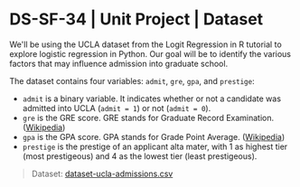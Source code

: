 # DS-SF-34 | Unit Project | Dataset

We'll be using the UCLA dataset from the Logit Regression in R tutorial to explore logistic regression in Python.  Our goal will be to identify the various factors that may influence admission into graduate school.

The dataset contains four variables: `admit`, `gre`, `gpa`, and `prestige`:
- `admit` is a binary variable.  It indicates whether or not a candidate was admitted into UCLA (`admit = 1`) or not (`admit = 0`).
- `gre` is the GRE score.  GRE stands for Graduate Record Examination.  ([Wikipedia](https://en.wikipedia.org/wiki/Graduate_Record_Examinations))
- `gpa` is the GPA score.  GPA stands for Grade Point Average.  ([Wikipedia](https://en.wikipedia.org/wiki/Grade_point_average))
- `prestige` is the prestige of an applicant alta mater, with 1 as highest tier (most prestigeous) and 4 as the lowest tier (least prestigeous).

> Dataset: [dataset-ucla-admissions.csv](./dataset-ucla-admissions.csv)